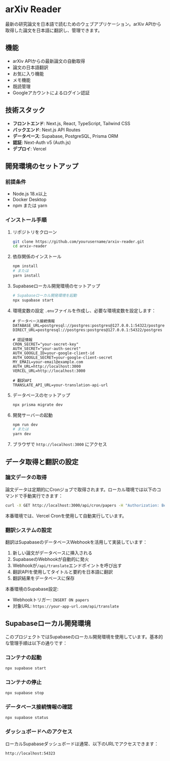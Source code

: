 # arXiv Reader

最新の研究論文を日本語で読むためのウェブアプリケーション。arXiv APIから取得した論文を日本語に翻訳し、管理できます。

## 機能

- arXiv APIからの最新論文の自動取得
- 論文の日本語翻訳
- お気に入り機能
- メモ機能
- 既読管理
- Googleアカウントによるログイン認証

## 技術スタック

- **フロントエンド**: Next.js, React, TypeScript, Tailwind CSS
- **バックエンド**: Next.js API Routes
- **データベース**: Supabase, PostgreSQL, Prisma ORM
- **認証**: Next-Auth v5 (Auth.js)
- **デプロイ**: Vercel

## 開発環境のセットアップ

### 前提条件

- Node.js 18.x以上
- Docker Desktop
- npm または yarn

### インストール手順

1. リポジトリをクローン
   ```bash
   git clone https://github.com/yourusername/arxiv-reader.git
   cd arxiv-reader
   ```

2. 依存関係のインストール
   ```bash
   npm install
   # または
   yarn install
   ```

3. Supabaseローカル開発環境のセットアップ
   ```bash
   # Supabaseローカル開発環境を起動
   npx supabase start
   ```

4. 環境変数の設定
   `.env`ファイルを作成し、必要な環境変数を設定します：
   ```
   # データベース接続情報
   DATABASE_URL=postgresql://postgres:postgres@127.0.0.1:54322/postgres
   DIRECT_URL=postgresql://postgres:postgres@127.0.0.1:54322/postgres
   
   # 認証情報
   CRON_SECRET="your-secret-key"
   AUTH_SECRET="your-auth-secret"
   AUTH_GOOGLE_ID=your-google-client-id
   AUTH_GOOGLE_SECRET=your-google-client-secret
   MY_EMAIL=your-email@example.com
   AUTH_URL=http://localhost:3000
   VERCEL_URL=http://localhost:3000
   
   # 翻訳API
   TRANSLATE_API_URL=your-translation-api-url
   ```

5. データベースのセットアップ
   ```bash
   npx prisma migrate dev
   ```

6. 開発サーバーの起動
   ```bash
   npm run dev
   # または
   yarn dev
   ```

7. ブラウザで `http://localhost:3000` にアクセス

## データ取得と翻訳の設定

### 論文データの取得

論文データは定期的にCronジョブで取得されます。ローカル環境では以下のコマンドで手動実行できます：
```bash
curl -X GET http://localhost:3000/api/cron/papers -H "Authorization: Bearer your-cron-secret"
```

本番環境では、Vercel Cronを使用して自動実行しています。

### 翻訳システムの設定

翻訳はSupabaseのデータベースWebhookを活用して実装しています：

1. 新しい論文がデータベースに挿入される
2. SupabaseのWebhookが自動的に発火
3. Webhookが`/api/translate`エンドポイントを呼び出す
4. 翻訳APIを使用してタイトルと要約を日本語に翻訳
5. 翻訳結果をデータベースに保存

本番環境のSupabase設定:

- Webhookトリガー: `INSERT ON papers`
- 対象URL: `https://your-app-url.com/api/translate`

## Supabaseローカル開発環境

このプロジェクトではSupabaseのローカル開発環境を使用しています。基本的な管理手順は以下の通りです：

### コンテナの起動
```bash
npx supabase start
```

### コンテナの停止
```bash
npx supabase stop
```

### データベース接続情報の確認
```bash
npx supabase status
```

### ダッシュボードへのアクセス
ローカルSupabaseダッシュボードは通常、以下のURLでアクセスできます：
```
http://localhost:54323
```